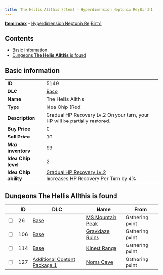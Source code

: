 ```yaml
---
title: The Hellis Allthis (Item) - Hyperdimension Neptunia Re;Birth1
---
```


[**Item Index**](/neptunia/rb1/item/index.html) - [Hyperdimension Neptunia Re;Birth1](/neptunia/rb1)

## Contents

- [Basic information](#basic-information)
- [Dungeons **The Hellis Allthis** is found](#dungeons-the-hellis-allthis-is-found)

## Basic information

|   |   |
| -- | -- |
| **ID** | 5149 |
| **DLC** | [Base](/neptunia/rb1/dlc/1-base.html) |
| **Name** | The Hellis Allthis |
| **Type** | Idea Chip (Red) |
| **Description** | Gradual HP Recovery Lv.2 On your turn, your HP will be partially restored. |
| **Buy Price** | 0 |
| **Sell Price** | 10 |
| **Max inventory** | 99 |
| **Idea Chip level** | 2 |
| **Idea Chip ability** | [Gradual HP Recovery Lv.2](/neptunia/rb1/avatar/1-9648-gradual-hp-recovery-lv-2.html)<br />Increases HP Recovery Per Turn by 4% |


## Dungeons **The Hellis Allthis** is found

|    | ID | DLC | Name | From |
| -- | -- | --- | ---- | ---- |
| <input type="checkbox" id="rb1-dungeon-1-26" class="trackbox" /> | 26 | [Base](/neptunia/rb1/dlc/1-base.html) | [MS Mountain Peak](/neptunia/rb1/dungeon/1-26-ms-mountain-peak.html) | Gathering point |
| <input type="checkbox" id="rb1-dungeon-1-106" class="trackbox" /> | 106 | [Base](/neptunia/rb1/dlc/1-base.html) | [Gravidaze Ruins](/neptunia/rb1/dungeon/1-106-gravidaze-ruins.html) | Gathering point |
| <input type="checkbox" id="rb1-dungeon-1-114" class="trackbox" /> | 114 | [Base](/neptunia/rb1/dlc/1-base.html) | [Kinest Range](/neptunia/rb1/dungeon/1-114-kinest-range.html) | Gathering point |
| <input type="checkbox" id="rb1-dungeon-10-127" class="trackbox" /> | 127 | [Additional Content Package 1](/neptunia/rb1/dlc/10-pack1.html) | [Noma Cave](/neptunia/rb1/dungeon/10-127-noma-cave.html) | Gathering point |
